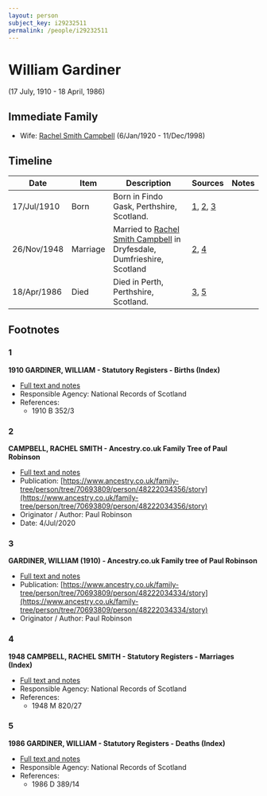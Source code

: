 ```yaml
---
layout: person
subject_key: i29232511
permalink: /people/i29232511
---
```


# William Gardiner
(17 July, 1910 - 18 April, 1986)

## Immediate Family

* Wife: [Rachel Smith Campbell](./@40394043@-rachel-smith-campbell-b1920-1-6-d1998-12-11.md) (6/Jan/1920 - 11/Dec/1998)

## Timeline

Date | Item | Description | Sources | Notes
---|---|---|---|---
17/Jul/1910 | Born | Born in Findo Gask, Perthshire, Scotland. | [1](#1), [2](#2), [3](#3) | 
26/Nov/1948 | Marriage | Married to [Rachel Smith Campbell](./@40394043@-rachel-smith-campbell-b1920-1-6-d1998-12-11.md) in Dryfesdale, Dumfrieshire, Scotland | [2](#2), [4](#4) | 
18/Apr/1986 | Died | Died in Perth, Perthshire, Scotland. | [3](#3), [5](#5) | 

## Footnotes

### 1

**1910 GARDINER, WILLIAM - Statutory Registers - Births (Index)**

* [Full text and notes](../sources/@71683712@-1910-gardiner,-william-statutory-registers-births-index-.md)
* Responsible Agency: National Records of Scotland
* References: 
  * 1910 B 352/3

### 2

**CAMPBELL, RACHEL SMITH - Ancestry.co.uk Family Tree of Paul Robinson**

* [Full text and notes](../sources/@41696708@-campbell,-rachel-smith-ancestry.co.uk-family-tree-of-paul-robinson.md)
* Publication: [https://www.ancestry.co.uk/family-tree/person/tree/70693809/person/48222034356/story](https://www.ancestry.co.uk/family-tree/person/tree/70693809/person/48222034356/story)
* Originator / Author: Paul Robinson
* Date: 4/Jul/2020

### 3

**GARDINER, WILLIAM (1910) - Ancestry.co.uk Family tree of Paul Robinson**

* [Full text and notes](../sources/@74475196@-gardiner,-william-1910-ancestry.co.uk-family-tree-of-paul-robinson.md)
* Publication: [https://www.ancestry.co.uk/family-tree/person/tree/70693809/person/48222034334/story](https://www.ancestry.co.uk/family-tree/person/tree/70693809/person/48222034334/story)
* Originator / Author: Paul Robinson

### 4

**1948 CAMPBELL, RACHEL SMITH - Statutory Registers - Marriages (Index)**

* [Full text and notes](../sources/@29754288@-1948-campbell,-rachel-smith-statutory-registers-marriages-index-.md)
* Responsible Agency: National Records of Scotland
* References: 
  * 1948 M 820/27

### 5

**1986 GARDINER, WILLIAM - Statutory Registers - Deaths (Index)**

* [Full text and notes](../sources/@87515941@-1986-gardiner,-william-statutory-registers-deaths-index-.md)
* Responsible Agency: National Records of Scotland
* References: 
  * 1986 D 389/14


